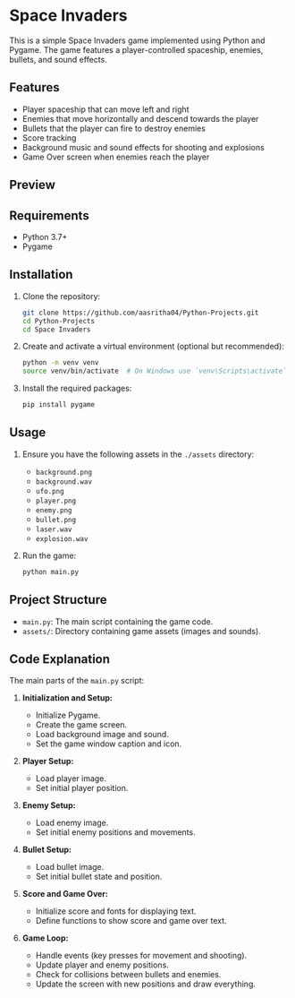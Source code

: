 # Space Invaders

This is a simple Space Invaders game implemented using Python and Pygame. The game features a player-controlled spaceship, enemies, bullets, and sound effects.

## Features

- Player spaceship that can move left and right
- Enemies that move horizontally and descend towards the player
- Bullets that the player can fire to destroy enemies
- Score tracking
- Background music and sound effects for shooting and explosions
- Game Over screen when enemies reach the player

## Preview


## Requirements

- Python 3.7+
- Pygame

## Installation

1. Clone the repository:

    ```sh
    git clone https://github.com/aasritha04/Python-Projects.git
    cd Python-Projects
    cd Space Invaders
    ```

2. Create and activate a virtual environment (optional but recommended):

    ```sh
    python -m venv venv
    source venv/bin/activate  # On Windows use `venv\Scripts\activate`
    ```

3. Install the required packages:

    ```sh
    pip install pygame
    ```

## Usage

1. Ensure you have the following assets in the `./assets` directory:
    - `background.png`
    - `background.wav`
    - `ufo.png`
    - `player.png`
    - `enemy.png`
    - `bullet.png`
    - `laser.wav`
    - `explosion.wav`

2. Run the game:

    ```sh
    python main.py
    ```

## Project Structure

- `main.py`: The main script containing the game code.
- `assets/`: Directory containing game assets (images and sounds).

## Code Explanation

The main parts of the `main.py` script:

1. **Initialization and Setup:**
    - Initialize Pygame.
    - Create the game screen.
    - Load background image and sound.
    - Set the game window caption and icon.

2. **Player Setup:**
    - Load player image.
    - Set initial player position.

3. **Enemy Setup:**
    - Load enemy image.
    - Set initial enemy positions and movements.

4. **Bullet Setup:**
    - Load bullet image.
    - Set initial bullet state and position.

5. **Score and Game Over:**
    - Initialize score and fonts for displaying text.
    - Define functions to show score and game over text.

6. **Game Loop:**
    - Handle events (key presses for movement and shooting).
    - Update player and enemy positions.
    - Check for collisions between bullets and enemies.
    - Update the screen with new positions and draw everything.

